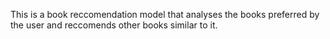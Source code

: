 This is a book reccomendation model that analyses the books preferred by the user and reccomends other books similar to it.
